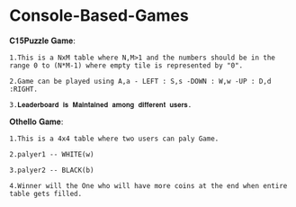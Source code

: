 # Console-Based-Games

𝐂𝟏𝟓𝐏𝐮𝐳𝐳𝐥𝐞 𝐆𝐚𝐦𝐞:

    1.This is a NxM table where N,M>1 and the numbers should be in the range 0 to (N*M-1) where empty tile is represented by "0". 
    
    2.Game can be played using A,a - LEFT : S,s -DOWN : W,w -UP : D,d :RIGHT.    
    
    3.𝐋𝐞𝐚𝐝𝐞𝐫𝐛𝐨𝐚𝐫𝐝 𝐢𝐬 𝐌𝐚𝐢𝐧𝐭𝐚𝐢𝐧𝐞𝐝 𝐚𝐦𝐨𝐧𝐠 𝐝𝐢𝐟𝐟𝐞𝐫𝐞𝐧𝐭 𝐮𝐬𝐞𝐫𝐬.
    
𝐎𝐭𝐡𝐞𝐥𝐥𝐨 𝐆𝐚𝐦𝐞:

    1.This is a 4x4 table where two users can paly Game.
    
    2.palyer1 -- WHITE(w)
    
    3.palyer2 -- BLACK(b)
    
    4.Winner will the One who will have more coins at the end when entire table gets filled.


